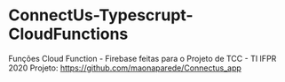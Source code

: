 # ConnectUs-Typescrupt-CloudFunctions

Funções Cloud Function - Firebase feitas para o Projeto de TCC - TI IFPR 2020
Projeto: https://github.com/maonaparede/Connectus_app
